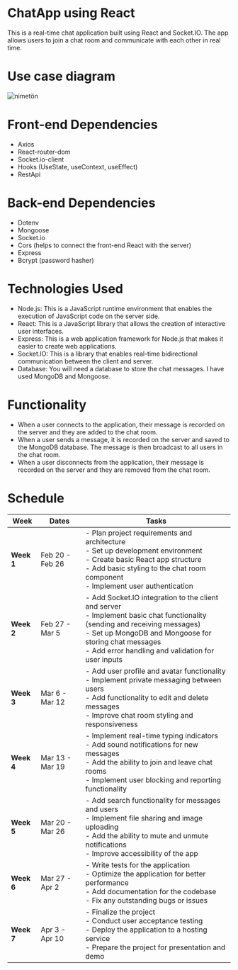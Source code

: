 # ChatApp using React

This is a real-time chat application built using React and Socket.IO. The app allows users to join a chat room and communicate with each other in real time.

# Use case diagram

![nimetön](https://user-images.githubusercontent.com/49494825/220278067-b1f9dd3e-b02b-47c3-a5a0-3d3513276cd7.png)


# Front-end Dependencies
* Axios
* React-router-dom
* Socket.io-client
* Hooks (UseState, useContext, useEffect)
* RestApi

# Back-end Dependencies
* Dotenv
* Mongoose
* Socket.io
* Cors (helps to connect the front-end React with the server)
* Express
* Bcrypt (password hasher)

# Technologies Used

* Node.js: This is a JavaScript runtime environment that enables the execution of JavaScript code on the server side.
* React: This is a JavaScript library that allows the creation of interactive user interfaces.
* Express: This is a web application framework for Node.js that makes it easier to create web applications.
* Socket.IO: This is a library that enables real-time bidirectional communication between the client and server.
* Database: You will need a database to store the chat messages. I have used MongoDB and Mongoose.

# Functionality
* When a user connects to the application, their message is recorded on the server and they are added to the chat room.
* When a user sends a message, it is recorded on the server and saved to the MongoDB database. The message is then broadcast to all users in the chat room.
* When a user disconnects from the application, their message is recorded on the server and they are removed from the chat room.

# Schedule

| Week       | Dates            | Tasks                                                                                                                                                                                                                                                                                                         |
|------------|-----------------|--------------------------------------------------------------------------------------------------------------------------------------------------------------------------------------------------------------------------------------------------------------------------------------------------------------|
| **Week 1** | Feb 20 - Feb 26  | - Plan project requirements and architecture<br>- Set up development environment<br>- Create basic React app structure<br>- Add basic styling to the chat room component<br>- Implement user authentication                                            |
| **Week 2** | Feb 27 - Mar 5   | - Add Socket.IO integration to the client and server<br>- Implement basic chat functionality (sending and receiving messages)<br>- Set up MongoDB and Mongoose for storing chat messages<br>- Add error handling and validation for user inputs                |
| **Week 3** | Mar 6 - Mar 12   | - Add user profile and avatar functionality<br>- Implement private messaging between users<br>- Add functionality to edit and delete messages<br>- Improve chat room styling and responsiveness                                                     |
| **Week 4** | Mar 13 - Mar 19  | - Implement real-time typing indicators<br>- Add sound notifications for new messages<br>- Add the ability to join and leave chat rooms<br>- Implement user blocking and reporting functionality                                                        |
| **Week 5** | Mar 20 - Mar 26  | - Add search functionality for messages and users<br>- Implement file sharing and image uploading<br>- Add the ability to mute and unmute notifications<br>- Improve accessibility of the app                                                             |
| **Week 6** | Mar 27 - Apr 2   | - Write tests for the application<br>- Optimize the application for better performance<br>- Add documentation for the codebase<br>- Fix any outstanding bugs or issues                                                                                    |
| **Week 7** | Apr 3 - Apr 10   | - Finalize the project<br>- Conduct user acceptance testing<br>- Deploy the application to a hosting service<br>- Prepare the project for presentation and demo                                                                                   |
